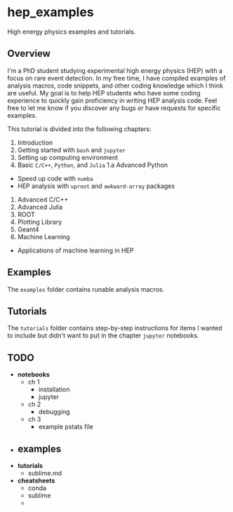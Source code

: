 # hep_examples
High energy physics examples and tutorials.


## Overview
I'm a PhD student studying experimental high energy physics (HEP) with a focus on rare event detection.
In my free time, I have compiled examples of analysis macros, code snippets, and other coding knowledge which I think are useful.
My goal is to help HEP students who have some coding experience to quickly gain proficiency in writing HEP analysis code.
Feel free to let me know if you discover any bugs or have requests for specific examples.

This tutorial is divided into the following chapters:

1. Introduction
  1. Getting started with ``bash`` and ``jupyter``
  1. Setting up computing environment
1. Basic ``C/C++``, ``Python``, and ``Julia``
1.a Advanced Python
  - Speed up code with ``numba``
  - HEP analysis with ``uproot`` and ``awkward-array`` packages
1. Advanced C/C++
1. Advanced Julia
1. ROOT
1. Plotting Library
1. Geant4
1. Machine Learning
  - Applications of machine learning in HEP

## Examples
The ``examples`` folder contains runable analysis macros.

## Tutorials
The ``tutorials`` folder contains step-by-step instructions for items I wanted to include but didn't want to put in the chapter ``jupyter`` notebooks.


## TODO
- **notebooks**
  - ch 1
    - installation
    - jupyter
  - ch 2
    - debugging
  - ch 3
    - example pstats file
- **examples**
  - 
- **tutorials**
  - sublime.md
- **cheatsheets**
  - conda
  - sublime
  - 
